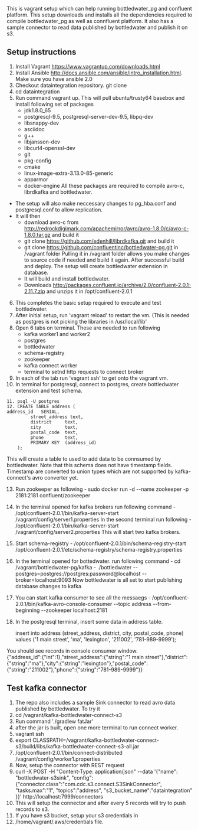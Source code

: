 This is vagrant setup which can help running bottledwater_pg and confluent platform. This setup downloads and installs all the dependencies required to compile bottledwater_pg as well as connfluent platform. It also has a sample connector to read data published by bottledwater and publish it on s3.

## Setup instructions
1. Install Vagrant https://www.vagrantup.com/downloads.html
2. Install Ansible http://docs.ansible.com/ansible/intro_installation.html. Make sure you have ansible 2.0
3. Checkout dataintegration repository.
   git clone 
4. cd dataintegration
5. Run command vagrant up.
   This will pull ubuntu/trusty64 basebox and install following set of packages
   - jdk1.8.0_65
   - postgresql-9.5, postgresql-server-dev-9.5, libpq-dev
   - libsnappy-dev
   - asciidoc
   - g++
   - libjansson-dev
   - libcurl4-openssl-dev
   - git
   - pkg-config
   - cmake
   - linux-image-extra-3.13.0-85-generic
   - apparmor
   - docker-engine
  All these packages are required to compile avro-c, librdkafka and bottledwater.
  * The setup will also make neccessary changes to pg_hba.conf and postgresql.conf to allow replication.
  * It will then 
      * download avro-c from http://redrockdigimark.com/apachemirror/avro/avro-1.8.0/c/avro-c-1.8.0.tar.gz and build it
      * git clone https://github.com/edenhill/librdkafka.git and build it
      * git clone https://github.com/confluentinc/bottledwater-pg.git in /vagrant folder
        Pulling it in /vagrant folder allows you make changes to source code if needed and build it again.
        After successful build and deploy. The setup will create bottledwater extension in database.
      * It will build and install bottledwater.
    * Downloads http://packages.confluent.io/archive/2.0/confluent-2.0.1-2.11.7.zip and unzips it in /opt/confluent-2.0.1
6. This completes the basic setup required to execute and test bottledwater.
7. After initial setup, run 'vagrant reload' to restart the vm. (This is needed as postgres is not picking the libraries in /usr/local/lib'
8. Open 6 tabs on terminal. These are needed to run following
    - kafka worker1 and worker2
    - postgres
    - bottledwater
    - schema-registry
    - zookeeper
    - kafka connect worker
    - terminal to setnd http requests to connect broker
9. In each of the tab run 'vagrant ssh' to get onto the vagrant vm.
10. In terminal for postgresql, connect to postgres, create bottledwater extension and test schema.

```
11. psql -U postgres
12. CREATE TABLE address (                                                                                                          address_id   SERIAL,
         street_address text,
         district     text,
         city         text,
         postal_code  text,
         phone        text,
         PRIMARY KEY  (address_id)
    );
```
    
This will create a table to used to add data to be connsumed by bottledwater.
Note that this schema does not have timestamp fields. Timestamp are converted to union types which are not supported by kafka-connect's avro converter yet.

 13. Run zookeeper as following 
    - sudo docker run -d --name zookeeper -p 2181:2181 confluent/zookeeper
    
 14. In the terminal opened for kafka brokers run following command
    - /opt/confluent-2.0.1/bin/kafka-server-start /vagrant/config/server1.properties
     In the second terminal run following
    - /opt/confluent-2.0.1/bin/kafka-server-start /vagrant/config/server2.properties
    This will start two kafka brokers.
 15. Start schema-registry
    - /opt/confluent-2.0.1/bin/schema-registry-start /opt/confluent-2.0.1/etc/schema-registry/schema-registry.properties
    
 16. In the terminal opened for bottedwater. run following command
    - cd /vagrant/bottledwater-pg/kafka
    - ./bottledwater --postgres=postgres://postgres:password@localhost --broker=localhost:9093
    Now bottledwater is all set to start publishing database changes to kafka
  
  17. You can start kafka consumer to see all the messaegs
    - /opt/confluent-2.0.1/bin/kafka-avro-console-consumer --topic address --from-beginning --zookeeper localhost:2181
  18. In the postgresql terminal, insert some data in address table.
      
      insert into address (street_address, district, city, postal_code, phone) values ('1 main street', 'ma', 'lexington', '211002', '781-989-9999');

  You should see records in console consumer window.  
      {"address_id":{"int":1},"street_address":{"string":"1 main street"},"district":{"string":"ma"},"city":{"string":"lexington"},"postal_code":{"string":"211002"},"phone":{"string":"781-989-9999"}}
  
 ## Test kafka connector
 
 1. The repo also includes a sample Sink connector to read avro data published by bottledwater. To try it
 2. cd /vagrant/kafka-bottledwater-connect-s3
 3. Run command './gradlew fatJar'
 4. after the jar is built, open one more terminal to run connect worker.
 5. vagrant ssh
 6. export CLASSPATH=/vagrant/kafka-bottledwater-connect-s3/build/libs/kafka-bottledwater-connect-s3-all.jar
 7.  /opt/confluent-2.0.1/bin/connect-distributed /vagrant/config/worker1.properties
 8.  Now, setup the connector with REST request 
 9.  curl -X POST -H "Content-Type: application/json" --data '{"name": "bottledwater-s3sink", "config":    {"connector.class":"com.cdc.s3.connect.S3SinkConnector", "tasks.max":"1", "topics":"address", "s3_bucket_name":"dataintegration"  }}' http://localhost:7999/connectors
 10.  This will setup the connector and after every 5 records will try to push records to s3. 
 11.  If you have s3 bucket, setup your s3 credentials in
 12.  /home/vagrant/.aws/credentials file.
